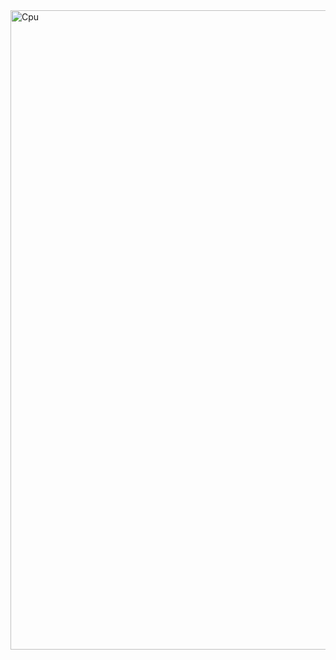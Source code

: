 <img width="1023" alt="Cpu" src="https://github.com/mugilankani/nand2tetris-Project-5.2/assets/110448011/5256053a-5de3-4db4-8acc-1a66a2fdd8d1">
